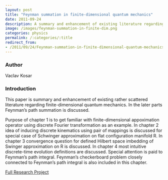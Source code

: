 ```yaml
---
layout: post
title: "Feynman summation in finite-dimensional quantum mechanics"
date: 2011-09-24
description: A summary and enhancement of existing literature regarding finite-dimensional quantum mechanics. In the later parts Feynman’s path summation is discussed.
image: /images/feynman-summation-in-finite-dim.png
categories: physics
permalink: /:categories/:title
redirect_from:
- /2011/09/24/Feynman-summation-in-finite-dimensional-quantum-mechanics.html
---
```


### Author
Vaclav Kosar

### Introduction
This paper is summary and enhancement of existing rather scattered literature regarding finite-dimensional quantum mechanics. In the later parts Feynman’s path summation is discussed.

Purpose of chapter 1 is to get familiar with finite-dimensional appoximation operator using discrete Fourier transformation as an example. In chapter 2 idea of inducing discrete kinematics using pair of mappings is discussed for special case of Schwinger approximation on flat configuration manifold R. In chapter 3 convergence question for defined Hilbert space imbedding of Swinger approximation on R is discussed. In chapter 4 most intuitive discrete-time evolution definitions are discussed. Special attention is paid to Feynman’s path integral. Feynman’s checkerboard problem closely connected to Feynman’s path integral is also included in this chapter.

[Full Research Project](http://physics.fjfi.cvut.cz/publications/mf/2009/Kosar_res.pdf)
